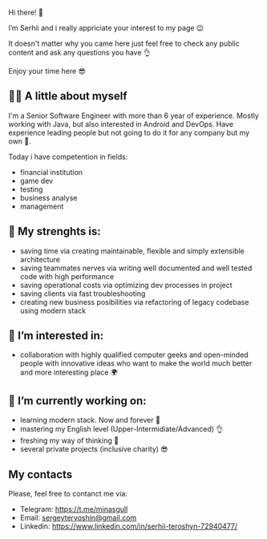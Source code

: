 Hi there! 👋 

I’m Serhii and i really appriciate your interest to my page 😉

It doesn't matter why you came here just feel free to check any public content and ask any questions you have 👌 

Enjoy your time here 😎

## 🧑🏻 A little about myself

I'm a Senior Software Engineer with more than 6 year of experience. Mostly working with Java, but also interested in Android and DevOps.
Have experience leading people but not going to do it for any company but my own 👀. 

Today i have competention in fields:
- financial institution
- game dev
- testing
- business analyse
- management

## 💪 My strenghts is:
- saving time via creating maintainable, flexible and simply extensible architecture
- saving teammates nerves via writing well documented and well tested code with high performance
- saving operational costs via optimizing dev processes in project
- saving clients via fast troubleshooting
- creating new business posibilities via refactoring of legacy codebase using modern stack

## 💞️ I’m interested in:
- collaboration with highly qualified computer geeks and open-minded people with innovative ideas who want to make the world much better and more interesting place 🌍

## 🌱 I’m currently working on:
- learning modern stack. Now and forever 🤘
- mastering my English level (Upper-Intermidiate/Advanced) 👌
- freshing my way of thinking 🦾
- several private projects (inclusive charity) 😎

## My contacts
Please, feel free to contanct me via:
- Telegram: https://t.me/minasgull
- Email: sergeyteryoshin@gmail.com
- Linkedin: https://www.linkedin.com/in/serhii-teroshyn-72940477/
